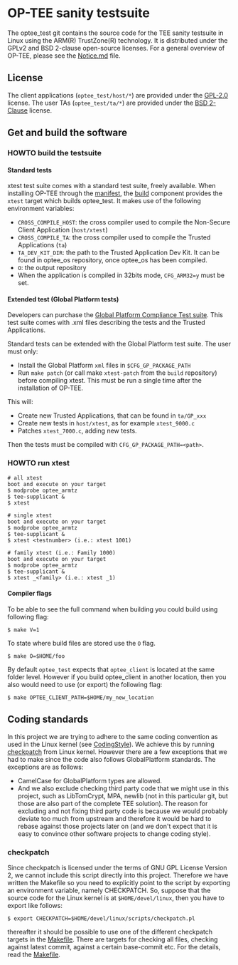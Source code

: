 # OP-TEE sanity testsuite
The optee_test git contains the source code for the TEE sanity
testsuite in Linux using the ARM(R) TrustZone(R) technology.
It is distributed under the GPLv2 and BSD 2-clause open-source
licenses.
For a general overview of OP-TEE, please see the
[Notice.md](Notice.md) file.

## License
The client applications (`optee_test/host/*`) are provided under the
[GPL-2.0](http://opensource.org/licenses/GPL-2.0) license.
The user TAs (`optee_test/ta/*`) are provided under the
[BSD 2-Clause](http://opensource.org/licenses/BSD-2-Clause) license.


## Get and build the software

### HOWTO build the testsuite
#### Standard tests
xtest test suite comes with a standard test suite,
freely available. When installing OP-TEE through the
[manifest](https://github.com/OP-TEE/optee_os/blob/master/README.md#6-repo-manifests),
the [build](https://github.com/OP-TEE/build)
component provides the `xtest` target which builds optee_test.
It makes use of the following environment variables:
* `CROSS_COMPILE_HOST`: the cross compiler used to compile the
  Non-Secure Client Application (`host/xtest`)
* `CROSS_COMPILE_TA`: the cross compiler used to compile the
  Trusted Applications (`ta`)
* `TA_DEV_KIT_DIR`: the path to the Trusted Application Dev Kit.
  It can be found in optee_os repository, once optee_os has been compiled.
* `O`: the output repository
* When the application is compiled in 32bits mode,
  `CFG_ARM32=y` must be set.


#### Extended test (Global Platform tests)
Developers can purchase the
[Global Platform Compliance Test suite](https://www.globalplatform.org/store.asp).
This test suite comes with .xml files describing the tests and
the Trusted Applications.

Standard tests can be extended with the Global Platform test suite.
The user must only:
* Install the Global Platform `xml` files in `$CFG_GP_PACKAGE_PATH`
* Run `make patch` (or call make `xtest-patch` from the `build` repository)
  before compiling xtest. This must be run a single time after the installation
  of OP-TEE.

This will:
* Create new Trusted Applications, that can be found in `ta/GP_xxx`
* Create new tests in `host/xtest`, as for example `xtest_9000.c`
* Patches `xtest_7000.c`, adding new tests.

Then the tests must be compiled with `CFG_GP_PACKAGE_PATH=<path>`.


### HOWTO run xtest

	# all xtest
	boot and execute on your target
	$ modprobe optee_armtz
	$ tee-supplicant &
	$ xtest

	# single xtest
	boot and execute on your target
	$ modprobe optee_armtz
	$ tee-supplicant &
	$ xtest <testnumber> (i.e.: xtest 1001)

	# family xtest (i.e.: Family 1000)
	boot and execute on your target
	$ modprobe optee_armtz
	$ tee-supplicant &
	$ xtest _<family> (i.e.: xtest _1)

#### Compiler flags
To be able to see the full command when building you could build using following
flag:

`$ make V=1`

To state where build files are stored use the `O` flag.

`$ make O=$HOME/foo`

By default `optee_test` expects that `optee_client` is located at the same
folder level. However if you build optee_client in another location, then you
also would need to use (or export) the following flag:

`$ make OPTEE_CLIENT_PATH=$HOME/my_new_location`

## Coding standards
In this project we are trying to adhere to the same coding convention as used in
the Linux kernel (see
[CodingStyle](https://www.kernel.org/doc/Documentation/CodingStyle)). We achieve this by running
[checkpatch](http://git.kernel.org/cgit/linux/kernel/git/torvalds/linux.git/tree/scripts/checkpatch.pl) from Linux kernel.
However there are a few exceptions that we had to make since the code also
follows GlobalPlatform standards. The exceptions are as follows:

- CamelCase for GlobalPlatform types are allowed.
- And we also exclude checking third party code that we might use in this
  project, such as LibTomCrypt, MPA, newlib (not in this particular git, but
  those are also part of the complete TEE solution). The reason for excluding
  and not fixing third party code is because we would probably deviate too much
  from upstream and therefore it would be hard to rebase against those projects
  later on (and we don't expect that it is easy to convince other software
  projects to change coding style).

### checkpatch
Since checkpatch is licensed under the terms of GNU GPL License Version 2, we
cannot include this script directly into this project. Therefore we have
written the Makefile so you need to explicitly point to the script by exporting
an environment variable, namely CHECKPATCH. So, suppose that the source code for
the Linux kernel is at `$HOME/devel/linux`, then you have to export like follows:

	$ export CHECKPATCH=$HOME/devel/linux/scripts/checkpatch.pl
thereafter it should be possible to use one of the different checkpatch targets
in the [Makefile](Makefile). There are targets for checking all files, checking
against latest commit, against a certain base-commit etc. For the details, read
the [Makefile](Makefile).
